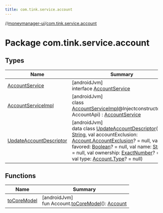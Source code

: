 ```yaml
---
title: com.tink.service.account
---
```

//[moneymanager-ui](../../index.html)/[com.tink.service.account](index.html)



# Package com.tink.service.account



## Types


| Name | Summary |
|---|---|
| [AccountService](-account-service/index.html) | [androidJvm]<br>interface [AccountService](-account-service/index.html) |
| [AccountServiceImpl](-account-service-impl/index.html) | [androidJvm]<br>class [AccountServiceImpl](-account-service-impl/index.html)@Injectconstructor(api: AccountApi) : [AccountService](-account-service/index.html) |
| [UpdateAccountDescriptor](-update-account-descriptor/index.html) | [androidJvm]<br>data class [UpdateAccountDescriptor](-update-account-descriptor/index.html)(val id: [String](https://kotlinlang.org/api/latest/jvm/stdlib/kotlin/-string/index.html), val accountExclusion: [Account.AccountExclusion](../com.tink.model.account/-account/-account-exclusion/index.html)? = null, val favored: [Boolean](https://kotlinlang.org/api/latest/jvm/stdlib/kotlin/-boolean/index.html)? = null, val name: [String](https://kotlinlang.org/api/latest/jvm/stdlib/kotlin/-string/index.html)? = null, val ownership: [ExactNumber](../com.tink.model.misc/-exact-number/index.html)? = null, val type: [Account.Type](../com.tink.model.account/-account/-type/index.html)? = null) |


## Functions


| Name | Summary |
|---|---|
| [toCoreModel](to-core-model.html) | [androidJvm]<br>fun Account.[toCoreModel](to-core-model.html)(): [Account](../com.tink.model.account/-account/index.html) |

